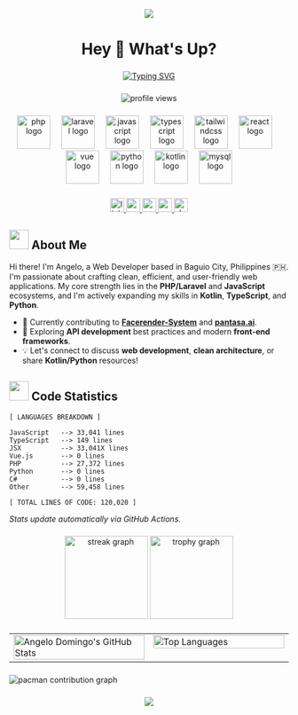 <div align="center">
  <img src="https://capsule-render.vercel.app/api?type=waving&color=00AEFF&height=200&section=header&text=Angelo%20Domingo&fontSize=50&fontColor=FFFFFF&animation=fadeIn&fontAlignY=35"/>
</div>

<h1 align="center">Hey 👋 What's Up?</h1>

###

<div align="center">
  <a href="https://git.io/typing-svg">
    <img src="https://readme-typing-svg.herokuapp.com?font=Fira+Code&weight=600&size=24&pause=1000&color=00AEFF&center=true&vCenter=true&width=500&lines=Software+Engineer;PHP%2FLaravel+%26+JS+Dev;Based+in+Baguio+PH+%F0%9F%87%B5%F0%9F%87%AD" alt="Typing SVG" />
  </a>
</div>

###

<!-- Profile Views Counter -->
<p align="center">
  <img src="https://komarev.com/ghpvc/?username=angelo-domingo118&label=PROFILE%20VIEWS&color=00AEFF&style=for-the-badge" alt="profile views" />
</p>

###

<div align="center">
  <img src="https://skillicons.dev/icons?i=php" height="60" alt="php logo"  />
  <img width="12" />
  <img src="https://skillicons.dev/icons?i=laravel" height="60" alt="laravel logo"  />
  <img width="12" />
  <img src="https://skillicons.dev/icons?i=js" height="60" alt="javascript logo"  />
  <img width="12" />
  <img src="https://skillicons.dev/icons?i=ts" height="60" alt="typescript logo"  />
  <img width="12" />
  <img src="https://skillicons.dev/icons?i=tailwind" height="60" alt="tailwindcss logo"  />
  <img width="12" />
  <img src="https://skillicons.dev/icons?i=react" height="60" alt="react logo"  />
  <img width="12" />
  <img src="https://skillicons.dev/icons?i=vue" height="60" alt="vue logo"  />
  <img width="12" />
  <img src="https://skillicons.dev/icons?i=python" height="60" alt="python logo"  />
  <img width="12" />
  <img src="https://skillicons.dev/icons?i=kotlin" height="60" alt="kotlin logo"  />
  <img width="12" />
  <img src="https://skillicons.dev/icons?i=mysql" height="60" alt="mysql logo"  />
</div>

###

<div align="center">
  <a href="https://www.linkedin.com/in/angelo-domingo-dev-invented/">
    <img src="https://img.shields.io/static/v1?message=LinkedIn&logo=linkedin&label=&color=0077B5&logoColor=white&labelColor=&style=for-the-badge" height="25" alt="linkedin logo"  />
  </a>
  <a href="mailto:angelo.d.dev.contact@email.com">
    <img src="https://img.shields.io/static/v1?message=Gmail&logo=gmail&label=&color=D14836&logoColor=white&labelColor=&style=for-the-badge" height="25" alt="gmail logo"  />
  </a>
  <a href="https://my-cool-portfolio-angelo.vercel.app/">
    <img src="https://img.shields.io/static/v1?message=Portfolio&logo=vercel&label=&color=000000&logoColor=white&labelColor=&style=for-the-badge" height="25" alt="portfolio logo"  />
  </a>
  <a href="https://github.com/angelo-domingo118?tab=repositories">
    <img src="https://img.shields.io/static/v1?message=Repositories&logo=github&label=&color=181717&logoColor=white&labelColor=&style=for-the-badge" height="25" alt="repositories logo"  />
  </a>
  <img src="https://img.shields.io/static/v1?message=dev.to&logo=dev.to&label=&color=0A0A0A&logoColor=white&labelColor=&style=for-the-badge" height="25" alt="devto logo"  />
</div>

###

<!-- About Me Section -->
## <img src="https://media.giphy.com/media/mGcNjsfWAjY5AEZNw6/giphy.gif" width="35"> About Me

Hi there! I'm Angelo, a Web Developer based in Baguio City, Philippines 🇵🇭. I'm passionate about crafting clean, efficient, and user-friendly web applications. My core strength lies in the **PHP/Laravel** and **JavaScript** ecosystems, and I'm actively expanding my skills in **Kotlin**, **TypeScript**, and **Python**.

- 🔭 Currently contributing to **[Facerender-System](https://github.com/angelo-domingo118/Facerender-System)** and **[pantasa.ai](https://github.com/angelo-domingo118/pantasa.ai)**.
- 🌱 Exploring **API development** best practices and modern **front-end frameworks**.
- 💡 Let's connect to discuss **web development**, **clean architecture**, or share **Kotlin/Python** resources!

<!-- Code Statistics Section -->
## <img src="https://media.giphy.com/media/WUlplcMpOCEmTGBtBW/giphy.gif" width="35"> Code Statistics

<!-- LANGUAGES BREAKDOWN START -->
```
[ LANGUAGES BREAKDOWN ]

JavaScript   --> 33,041 lines
TypeScript   --> 149 lines
JSX          --> 33,041X lines
Vue.js       --> 0 lines
PHP          --> 27,372 lines
Python       --> 0 lines
C#           --> 0 lines
Other        --> 59,458 lines

[ TOTAL LINES OF CODE: 120,020 ]
```

*Stats update automatically via GitHub Actions.*
<!-- LANGUAGES BREAKDOWN END -->

###

<div align="center">
  <img src="https://streak-stats.demolab.com?user=angelo-domingo118&locale=en&mode=daily&theme=tokyonight&hide_border=false&border_radius=5&order=3" height="150" alt="streak graph"  />
  <img src="https://github-profile-trophy.vercel.app?username=angelo-domingo118&theme=tokyonight&column=-1&row=1&margin-w=8&margin-h=8&no-bg=false&no-frame=false&order=4" height="150" alt="trophy graph"  />
</div>

###

<!-- GitHub Stats Cards -->
<table width="95%" align="center">
  <tr>
    <!-- GitHub Stats Card -->
    <td width="50%" valign="top">
      <img width="100%" src="https://github-readme-stats.vercel.app/api?username=angelo-domingo118&show_icons=true&theme=tokyonight&count_private=true&include_all_commits=true&rank_icon=github&hide_border=true&card_width=450" alt="Angelo Domingo's GitHub Stats" />
    </td>
    <!-- Top Languages Card -->
    <td width="50%" valign="top">
       <img width="100%" src="https://github-readme-stats.vercel.app/api/top-langs/?username=angelo-domingo118&layout=compact&theme=tokyonight&langs_count=8&hide_border=true&card_width=450" alt="Top Languages" />
    </td>
  </tr>
</table>

###

<picture>
  <source media="(prefers-color-scheme: dark)" srcset="https://raw.githubusercontent.com/angelo-domingo118/angelo-domingo118/output/pacman-contribution-graph-dark.svg">
  <source media="(prefers-color-scheme: light)" srcset="https://raw.githubusercontent.com/angelo-domingo118/angelo-domingo118/output/pacman-contribution-graph.svg">
  <img alt="pacman contribution graph" src="https://raw.githubusercontent.com/angelo-domingo118/angelo-domingo118/output/pacman-contribution-graph.svg">
</picture>

###

<!-- Footer -->
<div align="center">
  <img src="https://capsule-render.vercel.app/api?type=waving&color=00AEFF&height=120&section=footer"/>
</div>
